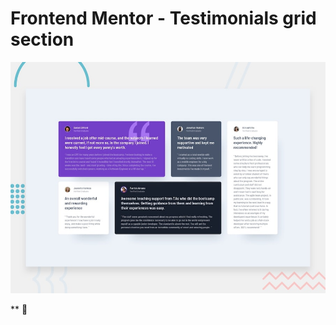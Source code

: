 # Frontend Mentor - Testimonials grid section

![Design preview for the Testimonials grid section coding challenge](./design/desktop-preview.jpg)

** 🚀
